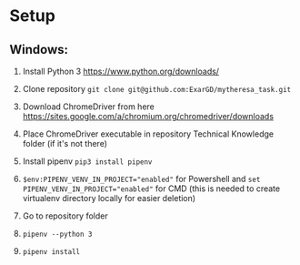 # Setup

## Windows:

1. Install Python 3 https://www.python.org/downloads/

2. Clone repository `git clone git@github.com:ExarGD/mytheresa_task.git`

3. Download ChromeDriver from here https://sites.google.com/a/chromium.org/chromedriver/downloads

4. Place ChromeDriver executable in repository Technical Knowledge folder (if it's not there)

5. Install pipenv `pip3 install pipenv`

6. `$env:PIPENV_VENV_IN_PROJECT="enabled"` for Powershell and `set PIPENV_VENV_IN_PROJECT="enabled"` for CMD (this is needed to create virtualenv directory locally for easier deletion)

7. Go to repository folder

8. `pipenv --python 3`

9. `pipenv install`
